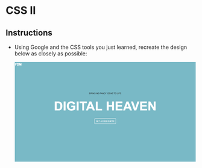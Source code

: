 # CSS II

## Instructions 

* Using Google and the CSS tools you just learned, recreate the design below as closely as possible:

    ![css II](images/css_ii.png)
